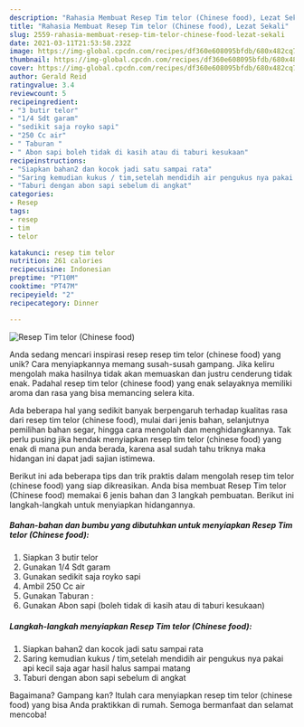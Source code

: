 ```yaml
---
description: "Rahasia Membuat Resep Tim telor (Chinese food), Lezat Sekali"
title: "Rahasia Membuat Resep Tim telor (Chinese food), Lezat Sekali"
slug: 2559-rahasia-membuat-resep-tim-telor-chinese-food-lezat-sekali
date: 2021-03-11T21:53:58.232Z
image: https://img-global.cpcdn.com/recipes/df360e608095bfdb/680x482cq70/resep-tim-telor-chinese-food-foto-resep-utama.jpg
thumbnail: https://img-global.cpcdn.com/recipes/df360e608095bfdb/680x482cq70/resep-tim-telor-chinese-food-foto-resep-utama.jpg
cover: https://img-global.cpcdn.com/recipes/df360e608095bfdb/680x482cq70/resep-tim-telor-chinese-food-foto-resep-utama.jpg
author: Gerald Reid
ratingvalue: 3.4
reviewcount: 5
recipeingredient:
- "3 butir telor"
- "1/4 Sdt garam"
- "sedikit saja royko sapi"
- "250 Cc air"
- " Taburan "
- " Abon sapi boleh tidak di kasih atau di taburi kesukaan"
recipeinstructions:
- "Siapkan bahan2 dan kocok jadi satu sampai rata"
- "Saring kemudian kukus / tim,setelah mendidih air pengukus nya pakai api kecil saja agar hasil halus sampai matang"
- "Taburi dengan abon sapi sebelum di angkat"
categories:
- Resep
tags:
- resep
- tim
- telor

katakunci: resep tim telor 
nutrition: 261 calories
recipecuisine: Indonesian
preptime: "PT10M"
cooktime: "PT47M"
recipeyield: "2"
recipecategory: Dinner

---
```



![Resep Tim telor (Chinese food)](https://img-global.cpcdn.com/recipes/df360e608095bfdb/680x482cq70/resep-tim-telor-chinese-food-foto-resep-utama.jpg)

Anda sedang mencari inspirasi resep resep tim telor (chinese food) yang unik? Cara menyiapkannya memang susah-susah gampang. Jika keliru mengolah maka hasilnya tidak akan memuaskan dan justru cenderung tidak enak. Padahal resep tim telor (chinese food) yang enak selayaknya memiliki aroma dan rasa yang bisa memancing selera kita.

Ada beberapa hal yang sedikit banyak berpengaruh terhadap kualitas rasa dari resep tim telor (chinese food), mulai dari jenis bahan, selanjutnya pemilihan bahan segar, hingga cara mengolah dan menghidangkannya. Tak perlu pusing jika hendak menyiapkan resep tim telor (chinese food) yang enak di mana pun anda berada, karena asal sudah tahu triknya maka hidangan ini dapat jadi sajian istimewa.




Berikut ini ada beberapa tips dan trik praktis dalam mengolah resep tim telor (chinese food) yang siap dikreasikan. Anda bisa membuat Resep Tim telor (Chinese food) memakai 6 jenis bahan dan 3 langkah pembuatan. Berikut ini langkah-langkah untuk menyiapkan hidangannya.

<!--inarticleads1-->

##### Bahan-bahan dan bumbu yang dibutuhkan untuk menyiapkan Resep Tim telor (Chinese food):

1. Siapkan 3 butir telor
1. Gunakan 1/4 Sdt garam
1. Gunakan sedikit saja royko sapi
1. Ambil 250 Cc air
1. Gunakan  Taburan :
1. Gunakan  Abon sapi (boleh tidak di kasih atau di taburi kesukaan)




<!--inarticleads2-->

##### Langkah-langkah menyiapkan Resep Tim telor (Chinese food):

1. Siapkan bahan2 dan kocok jadi satu sampai rata
1. Saring kemudian kukus / tim,setelah mendidih air pengukus nya pakai api kecil saja agar hasil halus sampai matang
1. Taburi dengan abon sapi sebelum di angkat




Bagaimana? Gampang kan? Itulah cara menyiapkan resep tim telor (chinese food) yang bisa Anda praktikkan di rumah. Semoga bermanfaat dan selamat mencoba!
